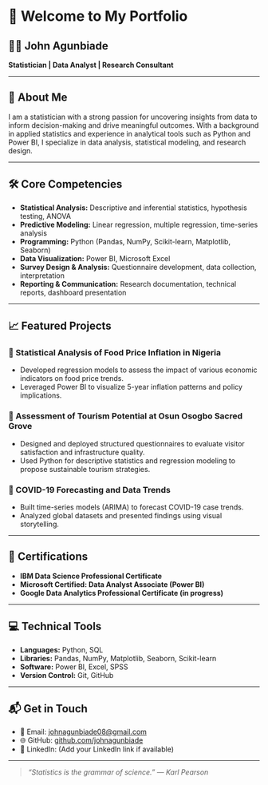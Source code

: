 # 👋 Welcome to My Portfolio

## 👨‍💼 John Agunbiade  
**Statistician | Data Analyst | Research Consultant**

---

## 🧩 About Me
I am a statistician with a strong passion for uncovering insights from data to inform decision-making and drive meaningful outcomes. With a background in applied statistics and experience in analytical tools such as Python and Power BI, I specialize in data analysis, statistical modeling, and research design.

---

## 🛠️ Core Competencies
- **Statistical Analysis:** Descriptive and inferential statistics, hypothesis testing, ANOVA
- **Predictive Modeling:** Linear regression, multiple regression, time-series analysis
- **Programming:** Python (Pandas, NumPy, Scikit-learn, Matplotlib, Seaborn)
- **Data Visualization:** Power BI, Microsoft Excel
- **Survey Design & Analysis:** Questionnaire development, data collection, interpretation
- **Reporting & Communication:** Research documentation, technical reports, dashboard presentation

---

## 📈 Featured Projects

### 📌 Statistical Analysis of Food Price Inflation in Nigeria
- Developed regression models to assess the impact of various economic indicators on food price trends.
- Leveraged Power BI to visualize 5-year inflation patterns and policy implications.

### 📌 Assessment of Tourism Potential at Osun Osogbo Sacred Grove
- Designed and deployed structured questionnaires to evaluate visitor satisfaction and infrastructure quality.
- Used Python for descriptive statistics and regression modeling to propose sustainable tourism strategies.

### 📌 COVID-19 Forecasting and Data Trends
- Built time-series models (ARIMA) to forecast COVID-19 case trends.
- Analyzed global datasets and presented findings using visual storytelling.

---

## 📜 Certifications
- **IBM Data Science Professional Certificate**  
- **Microsoft Certified: Data Analyst Associate (Power BI)**  
- **Google Data Analytics Professional Certificate (in progress)**

---

## 💻 Technical Tools
- **Languages:** Python, SQL
- **Libraries:** Pandas, NumPy, Matplotlib, Seaborn, Scikit-learn
- **Software:** Power BI, Excel, SPSS
- **Version Control:** Git, GitHub

---

## 📬 Get in Touch
- 📧 Email: [johnagunbiade08@gmail.com](mailto:johnagunbiade08@gmail.com)  
- 🌐 GitHub: [github.com/johnagunbiade](https://github.com/johnagunbiade)  
- 💼 LinkedIn: (Add your LinkedIn link if available)

---

> *“Statistics is the grammar of science.” — Karl Pearson*
